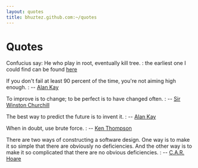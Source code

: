 ```yaml
---
layout: quotes
title: bhuztez.github.com:~/quotes
---
```


Quotes
======

Confucius say: He who play in root, eventually kill tree.
: the earliest one I could find can be found [here](https://groups.google.com/group/comp.os.linux.networking/browse_thread/thread/977ad9105ffe21aa)

If you don't fail at least 90 percent of the time, you're not aiming high enough.
: -- [Alan Kay](http://en.wikiquote.org/wiki/Alan_Kay)

To improve is to change; to be perfect is to have changed often.
: -- [Sir Winston Churchill](http://en.wikiquote.org/wiki/Winston_Churchill)

The best way to predict the future is to invent it.
: -- [Alan Kay](http://en.wikiquote.org/wiki/Alan_Kay)

When in doubt, use brute force.
: -- [Ken Thompson](http://en.wikiquote.org/wiki/Kenneth_Thompson)

There are two ways of constructing a software design. One way is to make it so simple that there are obviously no deficiencies. And the other way is to make it so complicated that there are no obvious deficiencies.
: -- [C.A.R. Hoare](http://en.wikiquote.org/wiki/C._A._R._Hoare)


